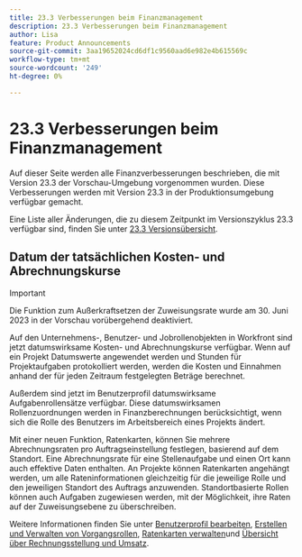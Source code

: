 ```yaml
---
title: 23.3 Verbesserungen beim Finanzmanagement
description: 23.3 Verbesserungen beim Finanzmanagement
author: Lisa
feature: Product Announcements
source-git-commit: 3aa19652024cd6df1c9560aad6e982e4b615569c
workflow-type: tm+mt
source-wordcount: '249'
ht-degree: 0%

---
```


# 23.3 Verbesserungen beim Finanzmanagement

Auf dieser Seite werden alle Finanzverbesserungen beschrieben, die mit Version 23.3 der Vorschau-Umgebung vorgenommen wurden. Diese Verbesserungen werden mit Version 23.3 in der Produktionsumgebung verfügbar gemacht.

Eine Liste aller Änderungen, die zu diesem Zeitpunkt im Versionszyklus 23.3 verfügbar sind, finden Sie unter [23.3 Versionsübersicht](/help/quicksilver/product-announcements/product-releases/23.3-release-activity/23-3-release-overview.md).

## Datum der tatsächlichen Kosten- und Abrechnungskurse

>[!IMPORTANT]
>
>Die Funktion zum Außerkraftsetzen der Zuweisungsrate wurde am 30. Juni 2023 in der Vorschau vorübergehend deaktiviert.

Auf den Unternehmens-, Benutzer- und Jobrollenobjekten in Workfront sind jetzt datumswirksame Kosten- und Abrechnungskurse verfügbar. Wenn auf ein Projekt Datumswerte angewendet werden und Stunden für Projektaufgaben protokolliert werden, werden die Kosten und Einnahmen anhand der für jeden Zeitraum festgelegten Beträge berechnet.

Außerdem sind jetzt im Benutzerprofil datumswirksame Aufgabenrollensätze verfügbar. Diese datumswirksamen Rollenzuordnungen werden in Finanzberechnungen berücksichtigt, wenn sich die Rolle des Benutzers im Arbeitsbereich eines Projekts ändert.

Mit einer neuen Funktion, Ratenkarten, können Sie mehrere Abrechnungsraten pro Auftragseinstellung festlegen, basierend auf dem Standort. Eine Abrechnungsrate für eine Stellenaufgabe und einen Ort kann auch effektive Daten enthalten. An Projekte können Ratenkarten angehängt werden, um alle Rateninformationen gleichzeitig für die jeweilige Rolle und den jeweiligen Standort des Auftrags anzuwenden. Standortbasierte Rollen können auch Aufgaben zugewiesen werden, mit der Möglichkeit, ihre Raten auf der Zuweisungsebene zu überschreiben.

Weitere Informationen finden Sie unter [Benutzerprofil bearbeiten](/help/quicksilver/administration-and-setup/add-users/create-and-manage-users/edit-a-users-profile.md), [Erstellen und Verwalten von Vorgangsrollen](/help/quicksilver/administration-and-setup/set-up-workfront/organizational-setup/create-manage-job-roles.md), [Ratenkarten verwalten](/help/quicksilver/administration-and-setup/set-up-workfront/configure-system-defaults/manage-rate-cards.md)und [Übersicht über Rechnungsstellung und Umsatz](/help/quicksilver/manage-work/projects/project-finances/billing-and-revenue-overview.md).
